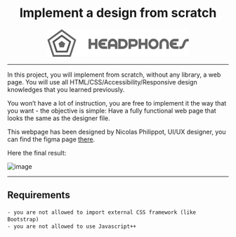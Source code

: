 <div align="center">

# Implement a design from scratch

![image](./images/logo_headphones%20grey.png)

</div>

---

In this project, you will implement from scratch, without any library, a web page. You will use all HTML/CSS/Accessibility/Responsive design knowledges that you learned previously.

You won’t have a lot of instruction, you are free to implement it the way that you want - the objective is simple: Have a fully functional web page that looks the same as the designer file.

This webpage has been designed by Nicolas Philippot, UI/UX designer, you can find the figma page [there](https://www.figma.com/file/FfnVADRC9xgI3yiZliTBYZ/Holberton-School---Headphone-company?type=design&node-id=0-362&mode=design&t=2WpIoQPPq48MZ8fv-0).

Here the final result:


![image](./asset/images/visual%20webdesign%20responsive.jpeg)


---


## Requirements
    - you are not allowed to import external CSS framework (like Bootstrap)
    - you are not allowed to use Javascript++
